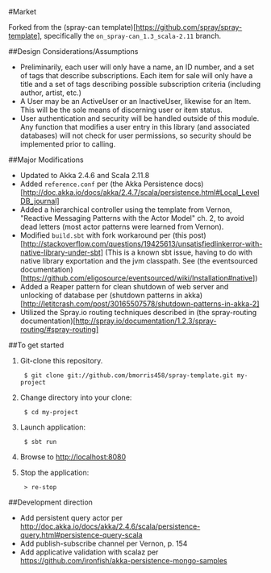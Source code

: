 #Market

Forked from the (spray-can template)[https://github.com/spray/spray-template], specifically the `on_spray-can_1.3_scala-2.11` branch.

##Design Considerations/Assumptions

* Preliminarily, each user will only have a name, an ID number, and a set of tags that describe subscriptions. Each item for sale will only have a title and a set of tags describing possible subscription criteria (including author, artist, etc.)
* A User may be an ActiveUser or an InactiveUser, likewise for an Item. This will be the sole means of discerning user or item status.
* User authentication and security will be handled outside of this module. Any function that modifies a user entry in this library (and associated databases) will not check for user permissions, so security should be implemented prior to calling.

##Major Modifications

* Updated to Akka 2.4.6 and Scala 2.11.8
* Added `reference.conf` per (the Akka Persistence docs)[http://doc.akka.io/docs/akka/2.4.7/scala/persistence.html#Local_LevelDB_journal]
* Added a hierarchical controller using the template from Vernon, "Reactive Messaging Patterns with the Actor Model" ch. 2, to avoid dead letters (most actor patterns were learned from Vernon).
* Modified `build.sbt` with fork workaround per (this post)[http://stackoverflow.com/questions/19425613/unsatisfiedlinkerror-with-native-library-under-sbt] (This is a known sbt issue, having to do with native library exportation and the jvm classpath. See (the eventsourced documentation)[https://github.com/eligosource/eventsourced/wiki/Installation#native])
* Added a Reaper pattern for clean shutdown of web server and unlocking of database per (shutdown patterns in akka)[http://letitcrash.com/post/30165507578/shutdown-patterns-in-akka-2]
* Utilized the Spray.io routing techniques described in (the spray-routing documentation)[http://spray.io/documentation/1.2.3/spray-routing/#spray-routing]

##To get started

1. Git-clone this repository.

        $ git clone git://github.com/bmorris458/spray-template.git my-project

2. Change directory into your clone:

        $ cd my-project

3. Launch application:

        $ sbt run

6. Browse to [http://localhost:8080](http://localhost:8080/)

7. Stop the application:

        > re-stop

##Development direction

* Add persistent query actor per http://doc.akka.io/docs/akka/2.4.6/scala/persistence-query.html#persistence-query-scala
* Add publish-subscribe channel per Vernon, p. 154
* Add applicative validation with scalaz per https://github.com/ironfish/akka-persistence-mongo-samples
